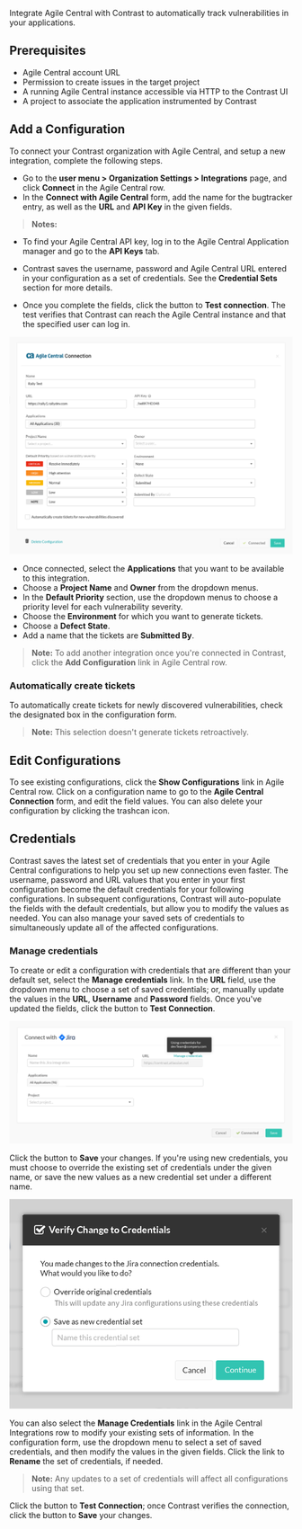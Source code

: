 <!--
title: "CA Agile Central Integration"
description: "Integrate CA Agile Central with Contrast"
tags: "Admin organization settings integrations CA agile central"
-->


Integrate Agile Central with Contrast to automatically track vulnerabilities in your applications.

## Prerequisites

* Agile Central account URL
* Permission to create issues in the target project
* A running Agile Central instance accessible via HTTP to the Contrast UI
* A project to associate the application instrumented by Contrast

## Add a Configuration 

To connect your Contrast organization with Agile Central, and setup a new integration, complete the following steps. 

* Go to the **user menu > Organization Settings > Integrations** page, and click **Connect** in the Agile Central row. 
* In the **Connect with Agile Central** form, add the name for the bugtracker entry, as well as the **URL** and **API Key** in the given fields. <!-- The Agile Central URL must be accessible from the Contrast UI instance being configured. -->

> **Notes:** 
* To find your Agile Central API key, log in to the Agile Central Application manager <!-- (add hyperlink) --> and go to the **API Keys** tab.  
* Contrast saves the username, password and Agile Central URL entered in your configuration as a set of credentials. See the **Credential Sets** section for more details.

* Once you complete the fields, click the button to **Test connection**. The test verifies that Contrast can reach the Agile Central instance and that the specified user can log in.

<a href="assets/images/Agile-central-connect.png" rel="lightbox" title="Configure a new Agile Central integration"><img class="thumbnail" src="assets/images/Agile-central-connect.png"/></a>

<!-- update image with latest mockup-->

* Once connected, select the **Applications** that you want to be available to this integration. 
* Choose a **Project Name** and **Owner** from the dropdown menus. 
* In the **Default Priority** section, use the dropdown menus to choose a priority level for each vulnerability severity. 
* Choose the **Environment** for which you want to generate tickets. 
* Choose a **Defect State**. 
* Add a name that the tickets are **Submitted By**. 

<!-- 
> **Note:** If you change the Project or Issue type, required and additional fields are updated. However, the UI keeps the selected values that apply to the new configuration.

 -->

>**Note:** To add another integration once you're connected in Contrast, click the **Add Configuration** link in Agile Central row.

### Automatically create tickets 

To automatically create tickets for newly discovered vulnerabilities, check the designated box in the configuration form. 

<!-- In the multiselect field that appears, choose the Rule(s) and/or Severity level(s) of the vulnerabilities for which you want to generate tickets. -->

>**Note:** This selection doesn't generate tickets retroactively. 


## Edit Configurations

To see existing configurations, click the **Show Configurations** link in Agile Central row. Click on a configuration name to go to the **Agile Central Connection** form, and edit the field values. You can also delete your configuration by clicking the trashcan icon. 

## Credentials

Contrast saves the latest set of credentials that you enter in your Agile Central configurations to help you set up new connections even faster. The username, password and URL values that you enter in your first configuration become the default credentials for your following configurations. In subsequent configurations, Contrast will auto-populate the fields with the default credentials, but allow you to modify the values as needed. You can also manage your saved sets of credentials to simultaneously update all of the affected configurations. 

### Manage credentials

To create or edit a configuration with credentials that are different than your default set, select the **Manage credentials** link. In the **URL** field, use the dropdown menu to choose a set of saved credentials; or, manually update the values in the **URL**, **Username** and **Password** fields. Once you've updated the fields, click the button to **Test Connection**. 

<a href="assets/images/Jira-connect-credentials.png" rel="lightbox" title="Set up a new JIRA configuration with saved credentials"><img class="thumbnail" src="assets/images/Jira-connect-credentials.png"/></a>

Click the button to **Save** your changes. If you're using new credentials, you must choose to override the existing set of credentials under the given name, or save the new values as a new credential set under a different name. 

<a href="assets/images/Jira-credentials-dialog.png" rel="lightbox" title="Override default JIRA credentials in your configuration"><img class="thumbnail" src="assets/images/Jira-credentials-dialog.png"/></a>

You can also select the **Manage Credentials** link in the Agile Central Integrations row to modify your existing sets of information. In the configuration form, use the dropdown menu to select a set of saved credentials, and then modify the values in the given fields. Click the link to **Rename** the set of credentials, if needed. 

>**Note:** Any updates to a set of credentials will affect all configurations using that set. 

Click the button to **Test Connection**; once Contrast verifies the connection, click the button to **Save** your changes. 


